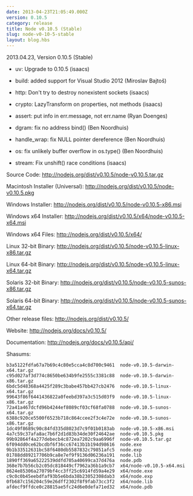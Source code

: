 ```yaml
---
date: 2013-04-23T21:05:49.000Z
version: 0.10.5
category: release
title: Node v0.10.5 (Stable)
slug: node-v0-10-5-stable
layout: blog.hbs
---
```


2013.04.23, Version 0.10.5 (Stable)

* uv: Upgrade to 0.10.5 (isaacs)

* build: added support for Visual Studio 2012 (Miroslav Bajtoš)

* http: Don't try to destroy nonexistent sockets (isaacs)

* crypto: LazyTransform on properties, not methods (isaacs)

* assert: put info in err.message, not err.name (Ryan Doenges)

* dgram: fix no address bind() (Ben Noordhuis)

* handle_wrap: fix NULL pointer dereference (Ben Noordhuis)

* os: fix unlikely buffer overflow in os.type() (Ben Noordhuis)

* stream: Fix unshift() race conditions (isaacs)


Source Code: http://nodejs.org/dist/v0.10.5/node-v0.10.5.tar.gz

Macintosh Installer (Universal): http://nodejs.org/dist/v0.10.5/node-v0.10.5.pkg

Windows Installer: http://nodejs.org/dist/v0.10.5/node-v0.10.5-x86.msi

Windows x64 Installer: http://nodejs.org/dist/v0.10.5/x64/node-v0.10.5-x64.msi

Windows x64 Files: http://nodejs.org/dist/v0.10.5/x64/

Linux 32-bit Binary: http://nodejs.org/dist/v0.10.5/node-v0.10.5-linux-x86.tar.gz

Linux 64-bit Binary: http://nodejs.org/dist/v0.10.5/node-v0.10.5-linux-x64.tar.gz

Solaris 32-bit Binary: http://nodejs.org/dist/v0.10.5/node-v0.10.5-sunos-x86.tar.gz

Solaris 64-bit Binary: http://nodejs.org/dist/v0.10.5/node-v0.10.5-sunos-x64.tar.gz

Other release files: http://nodejs.org/dist/v0.10.5/

Website: http://nodejs.org/docs/v0.10.5/

Documentation: http://nodejs.org/docs/v0.10.5/api/

Shasums:

```
b3a5122fdfa67a7b69c4c80e5cca4c8d700c9461  node-v0.10.5-darwin-x64.tar.gz
c95d027af3d774c8650be634b9fe2555c3381c88  node-v0.10.5-darwin-x86.tar.gz
6bdc5d48368a4425f289c3babe457bb427cb2476  node-v0.10.5-linux-x64.tar.gz
99643f86f6441436822a0feebd397a3c515d03f9  node-v0.10.5-linux-x86.tar.gz
72a41a467dcfd96b4244ef8089cf03cf68fa0788  node-v0.10.5-sunos-x64.tar.gz
6388c920ce5500f6523b718c864ccee2f3c4e72e  node-v0.10.5-sunos-x86.tar.gz
1dc49f8689c90c84fd335d8023d7c9f01b0183ab  node-v0.10.5-x86.msi
4a7c59c37afa8ac7b6f2d1d83b34de30f24642ae  node-v0.10.5.pkg
99b92864f4a277debecb4c872ea7202c9aa6996f  node-v0.10.5.tar.gz
6f094dd0ce62bcdbf6f36cc67413b1b194d98616  node.exe
9b1b33512631bc58f6480db5587832c79851afc5  node.exp
01788dd89217706b9ca8e7ef9f9136d06236a191  node.lib
1890ff369a65222539ddfd705a40699ca37d476a  node.pdb
368e7b7b56cb2c05dc818449cf7962a36b1a9cb7  x64/node-v0.10.5-x64.msi
8624e85306a27079bf4cc3ff25c6914fd59a4e29  x64/node.exe
c9c0c0b45eebdfaf93b5e6bda38b23052308dab3  x64/node.exp
0fb687c156204c59e26dff2302f8f9fab73cc3f2  x64/node.lib
afdecf9ffdce0c28815ae5fc24d6e0defa71ed32  x64/node.pdb
```
